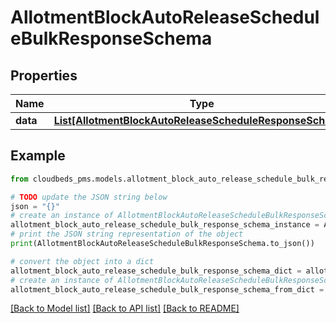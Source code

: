 # AllotmentBlockAutoReleaseScheduleBulkResponseSchema


## Properties

Name | Type | Description | Notes
------------ | ------------- | ------------- | -------------
**data** | [**List[AllotmentBlockAutoReleaseScheduleResponseSchema]**](AllotmentBlockAutoReleaseScheduleResponseSchema.md) |  | 

## Example

```python
from cloudbeds_pms.models.allotment_block_auto_release_schedule_bulk_response_schema import AllotmentBlockAutoReleaseScheduleBulkResponseSchema

# TODO update the JSON string below
json = "{}"
# create an instance of AllotmentBlockAutoReleaseScheduleBulkResponseSchema from a JSON string
allotment_block_auto_release_schedule_bulk_response_schema_instance = AllotmentBlockAutoReleaseScheduleBulkResponseSchema.from_json(json)
# print the JSON string representation of the object
print(AllotmentBlockAutoReleaseScheduleBulkResponseSchema.to_json())

# convert the object into a dict
allotment_block_auto_release_schedule_bulk_response_schema_dict = allotment_block_auto_release_schedule_bulk_response_schema_instance.to_dict()
# create an instance of AllotmentBlockAutoReleaseScheduleBulkResponseSchema from a dict
allotment_block_auto_release_schedule_bulk_response_schema_from_dict = AllotmentBlockAutoReleaseScheduleBulkResponseSchema.from_dict(allotment_block_auto_release_schedule_bulk_response_schema_dict)
```
[[Back to Model list]](../README.md#documentation-for-models) [[Back to API list]](../README.md#documentation-for-api-endpoints) [[Back to README]](../README.md)


